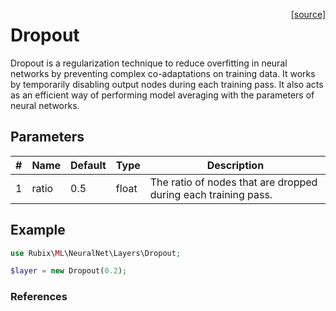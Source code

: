 <span style="float:right;"><a href="https://github.com/RubixML/ML/blob/master/src/NeuralNet/Layers/Dropout.php">[source]</a></span>

# Dropout
Dropout is a regularization technique to reduce overfitting in neural networks by preventing complex co-adaptations on training data. It works by temporarily disabling output nodes during each training pass. It also acts as an efficient way of performing model averaging with the parameters of neural networks.

## Parameters
| # | Name | Default | Type | Description |
|---|---|---|---|---|
| 1 | ratio | 0.5 | float | The ratio of nodes that are dropped during each training pass. |

## Example
```php
use Rubix\ML\NeuralNet\Layers\Dropout;

$layer = new Dropout(0.2);
```

### References
[^1]: N. Srivastava et al. (2014). Dropout: A Simple Way to Prevent Neural Networks from Overfitting.